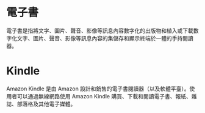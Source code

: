 # 電子書
電子書是指將文字、圖片、聲音、影像等訊息內容數字化的出版物和植入或下載數字化文字、圖片、聲音、影像等訊息內容的集儲存和顯示終端於一體的手持閱讀器。

# Kindle
Amazon Kindle 是由 Amazon 設計和銷售的電子書閱讀器（以及軟體平臺）。使用者可以通過無線網路使用 Amazon Kindle 購買、下載和閱讀電子書、報紙、雜誌、部落格及其他電子媒體。